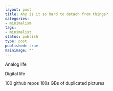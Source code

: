 ```yaml
---
layout: post
title: Ahy is it so hard to detach from things?
categories:
- minimalism
tags:
- minimalist
status: publish
type: post
published: true
mainimage: ""
---
```


Analog life

Digital life

100 github repos
100s GBs of duplicated pictures
